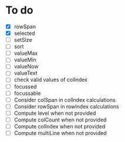 

# To do

-[x] rowSpan
-[x] selected
-[ ] setSize
-[ ] sort
-[ ] valueMax
-[ ] valueMin
-[ ] valueNow
-[ ] valueText
-[ ] check valid values of colIndex 
-[ ] focussed
-[ ] focussable
-[ ] Consider colSpan in colIndex calculations
-[ ] Consider rowSpan in rowIndex calculations
-[ ] Compute level when not provided
-[ ] Compute colCount when not provided
-[ ] Compute colIndex when not provided
-[ ] Compute multiLine when not provided
